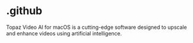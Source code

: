 # .github
Topaz Video AI for macOS is a cutting-edge software designed to upscale and enhance videos using artificial intelligence.
